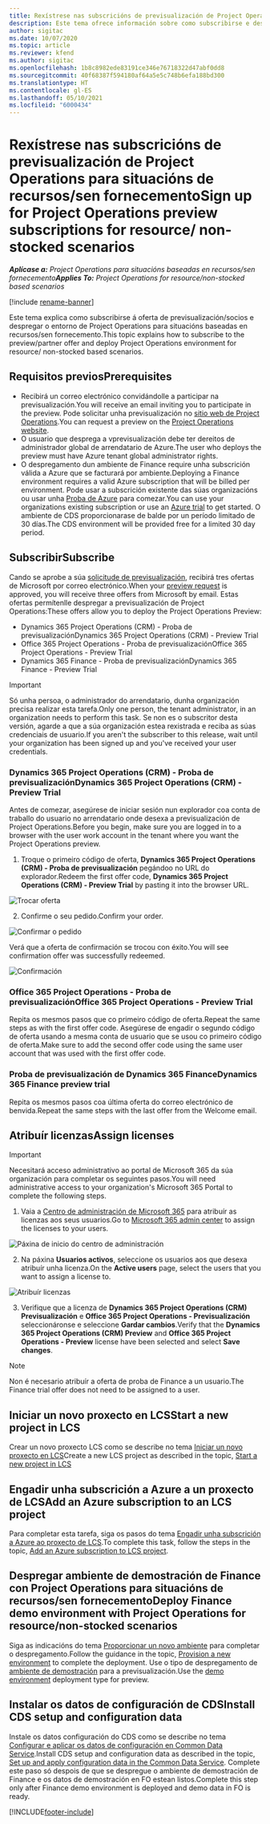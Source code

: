 ```yaml
---
title: Rexístrese nas subscricións de previsualización de Project Operations para situacións de recursos/sen fornecemento
description: Este tema ofrece información sobre como subscribirse e despregar Project Operations para situacións baseadas en recursos/sen fornecemento.
author: sigitac
ms.date: 10/07/2020
ms.topic: article
ms.reviewer: kfend
ms.author: sigitac
ms.openlocfilehash: 1b8c8982ede83191ce346e76718322d47abf0dd8
ms.sourcegitcommit: 40f68387f594180af64a5e5c748b6efa188bd300
ms.translationtype: HT
ms.contentlocale: gl-ES
ms.lasthandoff: 05/10/2021
ms.locfileid: "6000434"
---
```

# <a name="sign-up-for-project-operations-preview-subscriptions-for-resource-non-stocked-scenarios"></a><span data-ttu-id="8e75f-103">Rexístrese nas subscricións de previsualización de Project Operations para situacións de recursos/sen fornecemento</span><span class="sxs-lookup"><span data-stu-id="8e75f-103">Sign up for Project Operations preview subscriptions for resource/ non-stocked scenarios</span></span>

<span data-ttu-id="8e75f-104">_**Aplícase a:** Project Operations para situacións baseadas en recursos/sen fornecemento_</span><span class="sxs-lookup"><span data-stu-id="8e75f-104">_**Applies To:** Project Operations for resource/non-stocked based scenarios_</span></span>

[!include [rename-banner](~/includes/cc-data-platform-banner.md)]

<span data-ttu-id="8e75f-105">Este tema explica como subscribirse á oferta de previsualización/socios e despregar o entorno de Project Operations para situacións baseadas en recursos/sen fornecemento.</span><span class="sxs-lookup"><span data-stu-id="8e75f-105">This topic explains how to subscribe to the preview/partner offer and deploy Project Operations environment for resource/ non-stocked based scenarios.</span></span>

## <a name="prerequisites"></a><span data-ttu-id="8e75f-106">Requisitos previos</span><span class="sxs-lookup"><span data-stu-id="8e75f-106">Prerequisites</span></span>

- <span data-ttu-id="8e75f-107">Recibirá un correo electrónico convidándolle a participar na previsualización.</span><span class="sxs-lookup"><span data-stu-id="8e75f-107">You will receive an email inviting you to participate in the preview.</span></span> <span data-ttu-id="8e75f-108">Pode solicitar unha previsualización no [sitio web de Project Operations](https://dynamics.microsoft.com/en-us/project-operations/overview/).</span><span class="sxs-lookup"><span data-stu-id="8e75f-108">You can request a preview on the [Project Operations website](https://dynamics.microsoft.com/en-us/project-operations/overview/).</span></span>
- <span data-ttu-id="8e75f-109">O usuario que desprega a vprevisualización debe ter dereitos de administrador global de arrendatario de Azure.</span><span class="sxs-lookup"><span data-stu-id="8e75f-109">The user who deploys the preview must have Azure tenant global administrator rights.</span></span>
- <span data-ttu-id="8e75f-110">O despregamento dun ambiente de Finance require unha subscrición válida a Azure que se facturará por ambiente.</span><span class="sxs-lookup"><span data-stu-id="8e75f-110">Deploying a Finance environment requires a valid Azure subscription that will be billed per environment.</span></span> <span data-ttu-id="8e75f-111">Pode usar a subscrición existente das súas organizacións ou usar unha [Proba de Azure](https://azure.microsoft.com/en-us/free/) para comezar.</span><span class="sxs-lookup"><span data-stu-id="8e75f-111">You can use your organizations existing subscription or use an [Azure trial](https://azure.microsoft.com/en-us/free/) to get started.</span></span> <span data-ttu-id="8e75f-112">O ambiente de CDS proporcionarase de balde por un período limitado de 30 días.</span><span class="sxs-lookup"><span data-stu-id="8e75f-112">The CDS environment will be provided free for a limited 30 day period.</span></span>

## <a name="subscribe"></a><span data-ttu-id="8e75f-113">Subscribir</span><span class="sxs-lookup"><span data-stu-id="8e75f-113">Subscribe</span></span>

<span data-ttu-id="8e75f-114">Cando se aprobe a súa [solicitude de previsualización](https://forms.office.com/FormsPro/Pages/ResponsePage.aspx?id=v4j5cvGGr0GRqy180BHbR56j8lZs0FdAvwT75_WNFyxUMkRDV1NYQU5TNjE2VjhKOVBUNVg2R0s1NC4u), recibirá tres ofertas de Microsoft por correo electrónico.</span><span class="sxs-lookup"><span data-stu-id="8e75f-114">When your [preview request](https://forms.office.com/FormsPro/Pages/ResponsePage.aspx?id=v4j5cvGGr0GRqy180BHbR56j8lZs0FdAvwT75_WNFyxUMkRDV1NYQU5TNjE2VjhKOVBUNVg2R0s1NC4u) is approved, you will receive three offers from Microsoft by email.</span></span> <span data-ttu-id="8e75f-115">Estas ofertas permítenlle despregar a previsualización de Project Operations:</span><span class="sxs-lookup"><span data-stu-id="8e75f-115">These offers allow you to deploy the Project Operations Preview:</span></span>

- <span data-ttu-id="8e75f-116">Dynamics 365 Project Operations (CRM) - Proba de previsualización</span><span class="sxs-lookup"><span data-stu-id="8e75f-116">Dynamics 365 Project Operations (CRM) - Preview Trial</span></span>
- <span data-ttu-id="8e75f-117">Office 365 Project Operations - Proba de previsualización</span><span class="sxs-lookup"><span data-stu-id="8e75f-117">Office 365 Project Operations - Preview Trial</span></span>
- <span data-ttu-id="8e75f-118">Dynamics 365 Finance - Proba de previsualización</span><span class="sxs-lookup"><span data-stu-id="8e75f-118">Dynamics 365 Finance - Preview Trial</span></span>

> [!IMPORTANT]
> <span data-ttu-id="8e75f-119">Só unha persoa, o administrador do arrendatario, dunha organización precisa realizar esta tarefa.</span><span class="sxs-lookup"><span data-stu-id="8e75f-119">Only one person, the tenant administrator, in an organization needs to perform this task.</span></span> <span data-ttu-id="8e75f-120">Se non es o subscritor desta versión, agarde a que a súa organización estea rexistrada e reciba as súas credenciais de usuario.</span><span class="sxs-lookup"><span data-stu-id="8e75f-120">If you aren't the subscriber to this release, wait until your organization has been signed up and you've received your user credentials.</span></span>

### <a name="dynamics-365-project-operations-crm---preview-trial"></a><span data-ttu-id="8e75f-121">Dynamics 365 Project Operations (CRM) - Proba de previsualización</span><span class="sxs-lookup"><span data-stu-id="8e75f-121">Dynamics 365 Project Operations (CRM) - Preview Trial</span></span> 

<span data-ttu-id="8e75f-122">Antes de comezar, asegúrese de iniciar sesión nun explorador coa conta de traballo do usuario no arrendatario onde desexa a previsualización de Project Operations.</span><span class="sxs-lookup"><span data-stu-id="8e75f-122">Before you begin, make sure you are logged in to a browser with the user work account in the tenant where you want the Project Operations preview.</span></span>

1. <span data-ttu-id="8e75f-123">Troque o primeiro código de oferta, **Dynamics 365 Project Operations (CRM) - Proba de previsualización** pegándoo no URL do explorador.</span><span class="sxs-lookup"><span data-stu-id="8e75f-123">Redeem the first offer code, **Dynamics 365 Project Operations (CRM) - Preview Trial** by pasting it into the browser URL.</span></span>

![Trocar oferta](./media/16RedeemFirstOfferNew.png)

2. <span data-ttu-id="8e75f-125">Confirme o seu pedido.</span><span class="sxs-lookup"><span data-stu-id="8e75f-125">Confirm your order.</span></span>

![Confirmar o pedido](./media/17ConfirmOrderNew.png)

<span data-ttu-id="8e75f-127">Verá que a oferta de confirmación se trocou con éxito.</span><span class="sxs-lookup"><span data-stu-id="8e75f-127">You will see confirmation offer was successfully redeemed.</span></span>

![Confirmación](./media/18OrderConfirmationNew.png)

### <a name="office-365-project-operations---preview-trial"></a><span data-ttu-id="8e75f-129">Office 365 Project Operations - Proba de previsualización</span><span class="sxs-lookup"><span data-stu-id="8e75f-129">Office 365 Project Operations - Preview Trial</span></span>

<span data-ttu-id="8e75f-130">Repita os mesmos pasos que co primeiro código de oferta.</span><span class="sxs-lookup"><span data-stu-id="8e75f-130">Repeat the same steps as with the first offer code.</span></span> <span data-ttu-id="8e75f-131">Asegúrese de engadir o segundo código de oferta usando a mesma conta de usuario que se usou co primeiro código de oferta.</span><span class="sxs-lookup"><span data-stu-id="8e75f-131">Make sure to add the second offer code using the same user account that was used with the first offer code.</span></span>

### <a name="dynamics-365-finance-preview-trial"></a><span data-ttu-id="8e75f-132">Proba de previsualización de Dynamics 365 Finance</span><span class="sxs-lookup"><span data-stu-id="8e75f-132">Dynamics 365 Finance preview trial</span></span>

<span data-ttu-id="8e75f-133">Repita os mesmos pasos coa última oferta do correo electrónico de benvida.</span><span class="sxs-lookup"><span data-stu-id="8e75f-133">Repeat the same steps with the last offer from the Welcome email.</span></span>

## <a name="assign-licenses"></a><span data-ttu-id="8e75f-134">Atribuír licenzas</span><span class="sxs-lookup"><span data-stu-id="8e75f-134">Assign licenses</span></span>

> [!IMPORTANT]
> <span data-ttu-id="8e75f-135">Necesitará acceso administrativo ao portal de Microsoft 365 da súa organización para completar os seguintes pasos.</span><span class="sxs-lookup"><span data-stu-id="8e75f-135">You will need administrative access to your organization's Microsoft 365 Portal to complete the following steps.</span></span>

1. <span data-ttu-id="8e75f-136">Vaia a [Centro de administración de Microsoft 365](https://portal.office.com/) para atribuír as licenzas aos seus usuarios.</span><span class="sxs-lookup"><span data-stu-id="8e75f-136">Go to [Microsoft 365 admin center](https://portal.office.com/) to assign the licenses to your users.</span></span>

![Páxina de inicio do centro de administración](./media/14AdminPortal.png)

2. <span data-ttu-id="8e75f-138">Na páxina **Usuarios activos**, seleccione os usuarios aos que desexa atribuír unha licenza.</span><span class="sxs-lookup"><span data-stu-id="8e75f-138">On the **Active users** page, select the users that you want to assign a license to.</span></span>

![Atribuír licenzas](./media/15AssignLicenses.png)

3. <span data-ttu-id="8e75f-140">Verifique que a licenza de **Dynamics 365 Project Operations (CRM) Previsualización** e **Office 365 Project Operations - Previsualización** seleccionáronse e seleccione **Gardar cambios**.</span><span class="sxs-lookup"><span data-stu-id="8e75f-140">Verify that the **Dynamics 365 Project Operations (CRM) Preview** and **Office 365 Project Operations - Preview** license have been selected and select **Save changes**.</span></span>

> [!NOTE]
> <span data-ttu-id="8e75f-141">Non é necesario atribuír a oferta de proba de Finance a un usuario.</span><span class="sxs-lookup"><span data-stu-id="8e75f-141">The Finance trial offer does not need to be assigned to a user.</span></span>

## <a name="start-a-new-project-in-lcs"></a><span data-ttu-id="8e75f-142">Iniciar un novo proxecto en LCS</span><span class="sxs-lookup"><span data-stu-id="8e75f-142">Start a new project in LCS</span></span>

<span data-ttu-id="8e75f-143">Crear un novo proxecto LCS como se describe no tema [Iniciar un novo proxecto en LCS](create-lcs-project.md)</span><span class="sxs-lookup"><span data-stu-id="8e75f-143">Create a new LCS project as described in the topic, [Start a new project in LCS](create-lcs-project.md)</span></span>

## <a name="add-an-azure-subscription-to-an-lcs-project"></a><span data-ttu-id="8e75f-144">Engadir unha subscrición a Azure a un proxecto de LCS</span><span class="sxs-lookup"><span data-stu-id="8e75f-144">Add an Azure subscription to an LCS project</span></span>

<span data-ttu-id="8e75f-145">Para completar esta tarefa, siga os pasos do tema [Engadir unha subscrición a Azure ao proxecto de LCS](resource-add-azure-subscription-lcs-project.md).</span><span class="sxs-lookup"><span data-stu-id="8e75f-145">To complete this task, follow the steps in the topic, [Add an Azure subscription to LCS project](resource-add-azure-subscription-lcs-project.md).</span></span>

## <a name="deploy-finance-demo-environment-with-project-operations-for-resourcenon-stocked-scenarios"></a><span data-ttu-id="8e75f-146">Despregar ambiente de demostración de Finance con Project Operations para situacións de recursos/sen fornecemento</span><span class="sxs-lookup"><span data-stu-id="8e75f-146">Deploy Finance demo environment with Project Operations for resource/non-stocked scenarios</span></span>

<span data-ttu-id="8e75f-147">Siga as indicacións do tema [Proporcionar un novo ambiente](resource-provision-new-environment.md) para completar o despregamento.</span><span class="sxs-lookup"><span data-stu-id="8e75f-147">Follow the guidance in the topic, [Provision a new environment](resource-provision-new-environment.md) to complete the deployment.</span></span> <span data-ttu-id="8e75f-148">Use o tipo de despregamento de [ambiente de demostración](/dynamics365/fin-ops-core/dev-itpro/deployment/deploy-demo-environment) para a previsualización.</span><span class="sxs-lookup"><span data-stu-id="8e75f-148">Use the [demo environment](/dynamics365/fin-ops-core/dev-itpro/deployment/deploy-demo-environment) deployment type for preview.</span></span> 

## <a name="install-cds-setup-and-configuration-data"></a><span data-ttu-id="8e75f-149">Instalar os datos de configuración de CDS</span><span class="sxs-lookup"><span data-stu-id="8e75f-149">Install CDS setup and configuration data</span></span>

<span data-ttu-id="8e75f-150">Instale os datos configuración do CDS como se describe no tema [Configurar e aplicar os datos de configuración en Common Data Service](resource-apply-pro-setup-config-data.md).</span><span class="sxs-lookup"><span data-stu-id="8e75f-150">Install CDS setup and configuration data as described in the topic, [Set up and apply configuration data in the Common Data Service](resource-apply-pro-setup-config-data.md).</span></span>
<span data-ttu-id="8e75f-151">Complete este paso só despois de que se despregue o ambiente de demostración de Finance e os datos de demostración en FO estean listos.</span><span class="sxs-lookup"><span data-stu-id="8e75f-151">Complete this step only after Finance demo environment is deployed and demo data in FO is ready.</span></span>


[!INCLUDE[footer-include](../includes/footer-banner.md)]